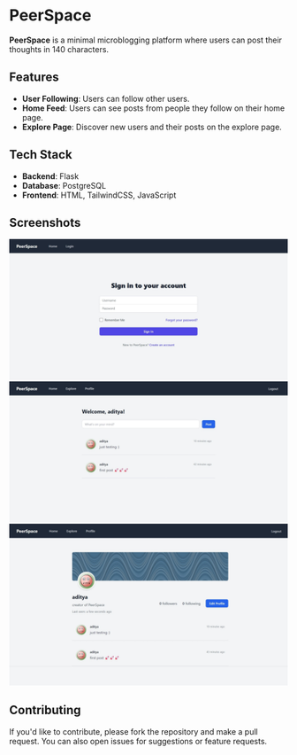 # PeerSpace

**PeerSpace** is a minimal microblogging platform where users can post their thoughts in 140 characters.

## Features
- **User Following**: Users can follow other users.
- **Home Feed**: Users can see posts from people they follow on their home page.
- **Explore Page**: Discover new users and their posts on the explore page.

## Tech Stack
- **Backend**: Flask
- **Database**: PostgreSQL
- **Frontend**: HTML, TailwindCSS, JavaScript

## Screenshots
![Sign In Page](screenshots/sign_in.jpeg "Sign In Page")
![Home Page](screenshots/home.jpeg "Home Page")
![Profile Page](screenshots/profile.jpeg "Profile Page")

## Contributing
If you'd like to contribute, please fork the repository and make a pull request. You can also open issues for suggestions or feature requests.